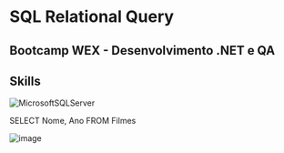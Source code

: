 # SQL Relational Query

## Bootcamp WEX - Desenvolvimento .NET e QA

## Skills
![MicrosoftSQLServer](https://img.shields.io/badge/Microsoft%20SQL%20Server-CC2927?style=for-the-badge&logo=microsoft%20sql%20server&logoColor=white)

 SELECT 
	Nome, 
	Ano 
FROM Filmes

![image](https://github.com/jessicacosta07/SQL-relational-query/assets/65916297/0b65a8c4-9d7f-403b-9c77-f31f435747c4)

